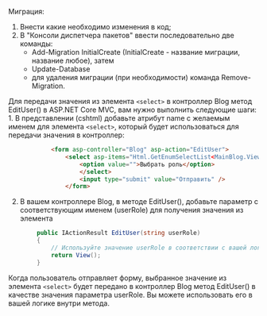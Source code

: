 ﻿Миграция:
 1. Внести какие необходимо изменения в код;
 2. В "Консоли диспетчера пакетов" ввести последовательно две команды:
	- Add-Migration InitialCreate (InitialCreate - название миграции, название любое), затем
	- Update-Database
	- для удаления миграции (при необходимости) команда Remove-Migration.
	



Для передачи значения из элемента `<select>` в контроллер Blog метод EditUser() в ASP.NET Core MVC, вам нужно выполнить следующие шаги:<br />
        1. В представлении (cshtml) добавьте атрибут name с желаемым именем для элемента `<select>`, который будет использоваться для передачи значения в контроллер:<br /> 
```html
            <form asp-controller="Blog" asp-action="EditUser">
                <select asp-items="Html.GetEnumSelectList<MainBlog.ViewModels.RolesViewModel>()" name="userRole">
                    <option value="">Выбрать роль</option>
                    </select>
                    <input type="submit" value="Отправить" />
                </form>
```
2. В вашем контроллере Blog, в методе EditUser(), добавьте параметр с соответствующим именем (userRole) для получения значения из элемента 
```csharp
        public IActionResult EditUser(string userRole)
        {
            // Используйте значение userRole в соответствии с вашей логикой
            return View();
        }   
```
Когда пользователь отправляет форму, выбранное значение из элемента `<select>` будет передано в контроллер Blog метод EditUser() в качестве значения параметра userRole.
Вы можете использовать его в вашей логике внутри метода.